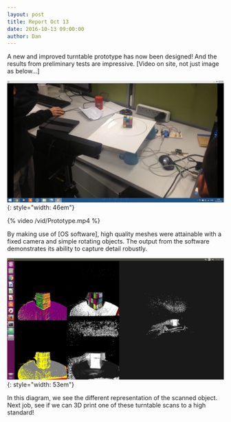 ```yaml
---
layout: post
title: Report Oct 13
date: 2016-10-13 09:00:00
author: Dan
---
```



A new and improved turntable prototype has now been designed! And the
results from preliminary tests are impressive. \[Video on site, not just
image as below...\]

![image](/img/blog/13th/media/image03.png){: style="width: 46em"}

{% video /vid/Prototype.mp4  %}

By making use of \[OS software\], high quality meshes were attainable
with a fixed camera and simple rotating objects. The output from the
software demonstrates its ability to capture detail robustly.

![image](/img/blog/13th/media/image02.png){: style="width: 53em"}

In this diagram, we see the different representation of the scanned object. Next job, see if we can 3D print one of these turntable scans
to a high standard!
